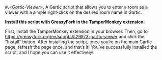 #.<*Gartic-Viewer*>.
A Gartic script that allows you to enter a room as a viewer with a simple right-click on the desired room name in Gartic.

**Install this script with GreasyFork in the TamperMonkey extension:**

First, install the TamperMonkey extension in your browser. Then, go to https://greasyfork.org/en/scripts/529973-gartic-viewer and click the "Install" button. After installing the script, once you’re on the main Gartic page, refresh the page once, and that’s it! You’ve successfully installed the script, and I hope you can use it effectively!
